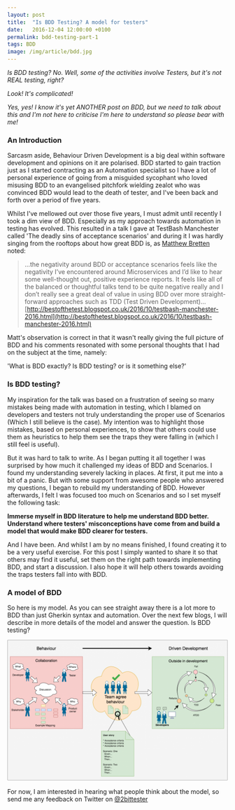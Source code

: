```yaml
---
layout: post
title:  "Is BDD Testing? A model for testers"
date:   2016-12-04 12:00:00 +0100
permalink: bdd-testing-part-1
tags: BDD
image: /img/article/bdd.jpg
---
```


_Is BDD testing?  No. Well, some of the activities involve Testers, but it's not REAL testing, right?_

_Look! It's complicated!_

_Yes, yes! I know it's yet ANOTHER post on BDD, but we need to talk about this and I'm not here to criticise I'm here to understand so please bear with me!_

<h3>An Introduction</h3>

Sarcasm aside, Behaviour Driven Development is a big deal within software development and opinions on it are polarised.  BDD started to gain traction just as I started contracting as an Automation specialist so I have a lot of personal experience of going from a misguided sycophant who loved misusing BDD to an evangelised pitchfork wielding zealot who was convinced BDD would lead to the death of tester, and I've been back and forth over a period of five years.

Whilst I've mellowed out over those five years, I must admit until recently I took a dim view of BDD.  Especially as my approach towards automation in testing has evolved.  This resulted in a talk I gave at TestBash Manchester called 'The deadly sins of acceptance scenarios' and during it I was hardly singing from the rooftops about how great BDD is, as [Matthew Bretten](https://twitter.com/matthewbretten) noted:

> ...the negativity around BDD or acceptance scenarios feels like the negativity I’ve encountered around Microservices and I’d like to hear some well-thought out, positive experience reports. It feels like all of the balanced or thoughtful talks tend to be quite negative really and I don’t really see a great deal of value in using BDD over more straight-forward approaches such as TDD (Test Driven Development)...
> [http://bestofthetest.blogspot.co.uk/2016/10/testbash-manchester-2016.html](http://bestofthetest.blogspot.co.uk/2016/10/testbash-manchester-2016.html)

Matt's observation is correct in that it wasn't really giving the full picture of BDD and his comments resonated with some personal thoughts that I had on the subject at the time, namely:

'What is BDD exactly? Is BDD testing? or is it something else?'

<h3>Is BDD testing?</h3>

My inspiration for the talk was based on a frustration of seeing so many mistakes being made with automation in testing, which I blamed on developers and testers not truly understanding the proper use of Scenarios (Which I still believe is the case).  My intention was to highlight those mistakes, based on personal experiences, to show that others could use them as heuristics to help them see the traps they were falling in (which I still feel is useful).

But it was hard to talk to write.  As I began putting it all together I was surprised by how much it challenged my ideas of BDD and Scenarios.  I found my understanding severely lacking in places.  At first, it put me into a bit of a panic.   But with some support from awesome people who answered my questions, I began to rebuild my understanding of BDD.  However afterwards, I felt I was focused too much on Scenarios and so I set myself the following task:

__Immerse myself in BDD literature to help me understand BDD better.  Understand where testers' misconceptions have come from and build a model that would make BDD clearer for testers.__

And I have been.  And whilst I am by no means finished, I found creating it to be a very useful exercise.  For this post I simply wanted to share it so that others may find it useful, set them on the right path towards implementing BDD, and start a discussion.  I also hope it will help others towards avoiding the traps testers fall into with BDD. 

<h3>A model of BDD</h3>

So here is my model.  As you can see straight away there is a lot more to BDD than just Gherkin syntax and automation.  Over the next few blogs, I will describe in more details of the model and answer the question.  Is BDD testing? 

<a href="/img/2016/12/BDD-Model.png"><img src="/img/2016/12/BDD-Model-1024x652.png" alt="Is BDD Testing? A model to help testers understand BDD better" class="aligncenter size-large wp-image-383" /></a>

For now, I am interested in hearing what people think about the model, so send me any feedback on Twitter on [@2bittester](https://twitter.com/2bittester)